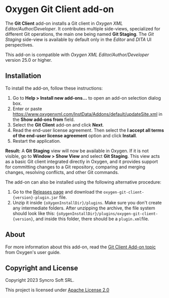 # Oxygen Git Client add-on

The **Git Client** add-on installs a Git client in *Oxygen XML Editor/Author/Developer*. It contributes multiple side-views, specialized for different Git operations, the main one being named **Git Staging**. The *Git Staging* side-view is available by default only in the *Editor* and *DITA* UI perspectives.

This add-on is compatible with *Oxygen XML Editor/Author/Developer* version 25.0 or higher. 

## Installation

To install the add-on, follow these instructions:

1. Go to **Help > Install new add-ons...** to open an add-on selection dialog box.
2. Enter or paste https://www.oxygenxml.com/InstData/Addons/default/updateSite.xml in the **Show add-ons from** field.
3. Select the **Git Client** add-on and click **Next**.
4. Read the end-user license agreement. Then select the **I accept all terms of the end-user license agreement** option and click **Install**.
5. Restart the application.

**Result:** A **Git Staging** view will now be available in Oxygen. If it is not visible, go to **Window > Show View** and select **Git Staging**. This view acts as a basic Git client integrated directly in Oxygen, and it provides support for committing changes to a Git repository, comparing and merging changes, resolving conflicts, and other Git commands.

The add-on can also be installed using the following alternative procedure:
1. Go to the [Releases page](https://github.com/oxygenxml/oxygen-git-plugin/releases/latest) and download the `oxygen-git-client-{version}-plugin.jar` file.
2. Unzip it inside `{oXygenInstallDir}/plugins`. Make sure you don't create any intermediate folders. After unzipping the archive, the file system should look like this: `{oXygenInstallDir}/plugins/oxygen-git-client-{version}`, and inside this folder, there should be a `plugin.xml`file.

## About
For more information about this add-on, read the [Git Client Add-on topic](https://www.oxygenxml.com/doc/ug-editor/topics/git-addon.html) from Oxygen's user guide.

## Copyright and License

Copyright 2023 Syncro Soft SRL.

This project is licensed under [Apache License 2.0](https://github.com/oxygenxml/oxygen-git-plugin/blob/master/LICENSE)
